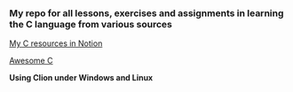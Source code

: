 ### My repo for all lessons, exercises and assignments in learning the C language from various sources

[My C resources in Notion](https://www.notion.so/C-aa31b949675148ada22d2a5fdc971c83)

[Awesome C](https://github.com/inputsh/awesome-c#readme)

**Using Clion under Windows and Linux**



